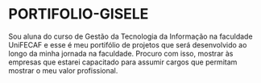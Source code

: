 # PORTIFOLIO-GISELE

Sou aluna do curso de Gestão da Tecnologia da Informação na faculdade UniFECAF e esse é meu portifólio de projetos que será desenvolvido ao longo da minha jornada na faculdade.
Procuro com isso, mostrar às empresas que estarei capacitado para assumir cargos que permitam mostrar o meu valor profissional.
